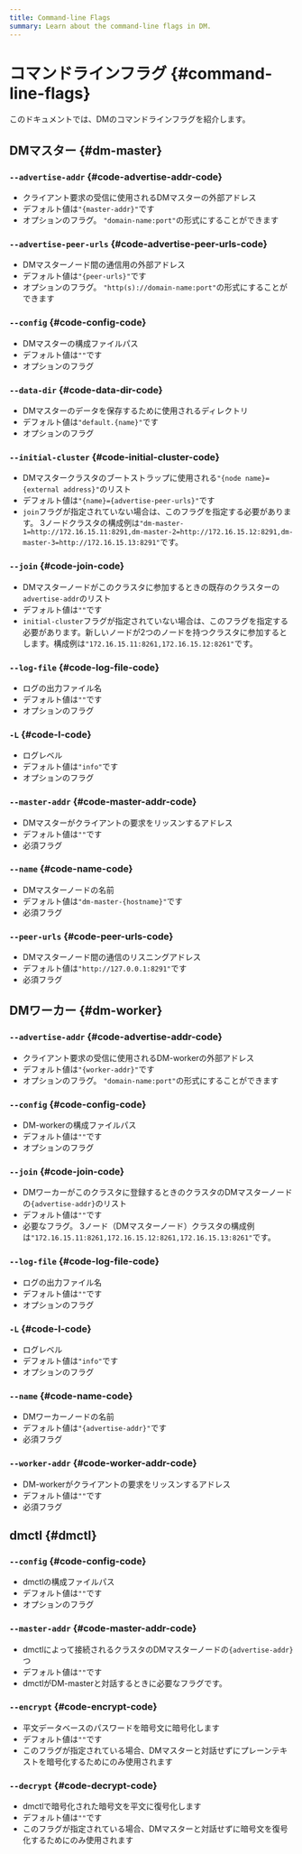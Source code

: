 ```yaml
---
title: Command-line Flags
summary: Learn about the command-line flags in DM.
---
```


# コマンドラインフラグ {#command-line-flags}

このドキュメントでは、DMのコマンドラインフラグを紹介します。

## DMマスター {#dm-master}

### <code>--advertise-addr</code> {#code-advertise-addr-code}

-   クライアント要求の受信に使用されるDMマスターの外部アドレス
-   デフォルト値は`"{master-addr}"`です
-   オプションのフラグ。 `"domain-name:port"`の形式にすることができます

### <code>--advertise-peer-urls</code> {#code-advertise-peer-urls-code}

-   DMマスターノード間の通信用の外部アドレス
-   デフォルト値は`"{peer-urls}"`です
-   オプションのフラグ。 `"http(s)://domain-name:port"`の形式にすることができます

### <code>--config</code> {#code-config-code}

-   DMマスターの構成ファイルパス
-   デフォルト値は`""`です
-   オプションのフラグ

### <code>--data-dir</code> {#code-data-dir-code}

-   DMマスターのデータを保存するために使用されるディレクトリ
-   デフォルト値は`"default.{name}"`です
-   オプションのフラグ

### <code>--initial-cluster</code> {#code-initial-cluster-code}

-   DMマスタークラスタのブートストラップに使用される`"{node name}={external address}"`のリスト
-   デフォルト値は`"{name}={advertise-peer-urls}"`です
-   `join`フラグが指定されていない場合は、このフラグを指定する必要があります。 3ノードクラスタの構成例は`"dm-master-1=http://172.16.15.11:8291,dm-master-2=http://172.16.15.12:8291,dm-master-3=http://172.16.15.13:8291"`です。

### <code>--join</code> {#code-join-code}

-   DMマスターノードがこのクラスタに参加するときの既存のクラスターの`advertise-addr`のリスト
-   デフォルト値は`""`です
-   `initial-cluster`フラグが指定されていない場合は、このフラグを指定する必要があります。新しいノードが2つのノードを持つクラスタに参加するとします。構成例は`"172.16.15.11:8261,172.16.15.12:8261"`です。

### <code>--log-file</code> {#code-log-file-code}

-   ログの出力ファイル名
-   デフォルト値は`""`です
-   オプションのフラグ

### <code>-L</code> {#code-l-code}

-   ログレベル
-   デフォルト値は`"info"`です
-   オプションのフラグ

### <code>--master-addr</code> {#code-master-addr-code}

-   DMマスターがクライアントの要求をリッスンするアドレス
-   デフォルト値は`""`です
-   必須フラグ

### <code>--name</code> {#code-name-code}

-   DMマスターノードの名前
-   デフォルト値は`"dm-master-{hostname}"`です
-   必須フラグ

### <code>--peer-urls</code> {#code-peer-urls-code}

-   DMマスターノード間の通信のリスニングアドレス
-   デフォルト値は`"http://127.0.0.1:8291"`です
-   必須フラグ

## DMワーカー {#dm-worker}

### <code>--advertise-addr</code> {#code-advertise-addr-code}

-   クライアント要求の受信に使用されるDM-workerの外部アドレス
-   デフォルト値は`"{worker-addr}"`です
-   オプションのフラグ。 `"domain-name:port"`の形式にすることができます

### <code>--config</code> {#code-config-code}

-   DM-workerの構成ファイルパス
-   デフォルト値は`""`です
-   オプションのフラグ

### <code>--join</code> {#code-join-code}

-   DMワーカーがこのクラスタに登録するときのクラスタのDMマスターノードの`{advertise-addr}`のリスト
-   デフォルト値は`""`です
-   必要なフラグ。 3ノード（DMマスターノード）クラスタの構成例は`"172.16.15.11:8261,172.16.15.12:8261,172.16.15.13:8261"`です。

### <code>--log-file</code> {#code-log-file-code}

-   ログの出力ファイル名
-   デフォルト値は`""`です
-   オプションのフラグ

### <code>-L</code> {#code-l-code}

-   ログレベル
-   デフォルト値は`"info"`です
-   オプションのフラグ

### <code>--name</code> {#code-name-code}

-   DMワーカーノードの名前
-   デフォルト値は`"{advertise-addr}"`です
-   必須フラグ

### <code>--worker-addr</code> {#code-worker-addr-code}

-   DM-workerがクライアントの要求をリッスンするアドレス
-   デフォルト値は`""`です
-   必須フラグ

## dmctl {#dmctl}

### <code>--config</code> {#code-config-code}

-   dmctlの構成ファイルパス
-   デフォルト値は`""`です
-   オプションのフラグ

### <code>--master-addr</code> {#code-master-addr-code}

-   dmctlによって接続されるクラスタのDMマスターノードの`{advertise-addr}`つ
-   デフォルト値は`""`です
-   dmctlがDM-masterと対話するときに必要なフラグです。

### <code>--encrypt</code> {#code-encrypt-code}

-   平文データベースのパスワードを暗号文に暗号化します
-   デフォルト値は`""`です
-   このフラグが指定されている場合、DMマスターと対話せずにプレーンテキストを暗号化するためにのみ使用されます

### <code>--decrypt</code> {#code-decrypt-code}

-   dmctlで暗号化された暗号文を平文に復号化します
-   デフォルト値は`""`です
-   このフラグが指定されている場合、DMマスターと対話せずに暗号文を復号化するためにのみ使用されます

